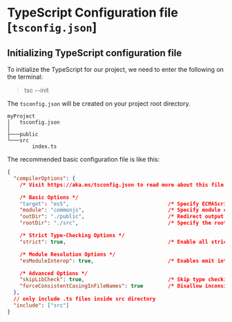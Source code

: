 # TypeScript Configuration file [`tsconfig.json`]

## Initializing TypeScript configuration file

To initialize the TypeScript for our project, we need to enter the following on the terminal:

> tsc --init

The `tsconfig.json` will be created on your project root directory.

```
myProject
│   tsconfig.json
│
├───public
└───src
        index.ts

```

The recommended basic configuration file is like this:

```JSON
{
  "compilerOptions": {
    /* Visit https://aka.ms/tsconfig.json to read more about this file */

    /* Basic Options */
    "target": "es5",                                /* Specify ECMAScript target version: 'ES3' (default), 'ES5', 'ES2015', 'ES2016', 'ES2017', 'ES2018', 'ES2019', 'ES2020', 'ES2021', or 'ESNEXT'. */
    "module": "commonjs",                           /* Specify module code generation: 'none', 'commonjs', 'amd', 'system', 'umd', 'es2015', 'es2020', or 'ESNext'. */
    "outDir": "./public",                           /* Redirect output structure to the directory. */
    "rootDir": "./src",                             /* Specify the root directory of input files. Use to control the output directory structure with --outDir. */

    /* Strict Type-Checking Options */
    "strict": true,                                 /* Enable all strict type-checking options. */

    /* Module Resolution Options */
    "esModuleInterop": true,                        /* Enables emit interoperability between CommonJS and ES Modules via creation of namespace objects for all imports. Implies 'allowSyntheticDefaultImports'. */

    /* Advanced Options */
    "skipLibCheck": true,                           /* Skip type checking of declaration files. */
    "forceConsistentCasingInFileNames": true        /* Disallow inconsistently-cased references to the same file. */
  },
  // only include .ts files inside src directory
  "include": ["src"]
}

```
